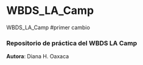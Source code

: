 # WBDS_LA_Camp
WBDS_LA_Camp
#primer cambio
### Repositorio de práctica del WBDS LA Camp

**Autora**: Diana H. Oaxaca
